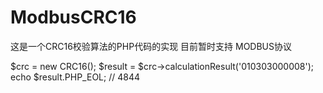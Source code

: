 # ModbusCRC16
这是一个CRC16校验算法的PHP代码的实现
目前暂时支持 MODBUS协议

$crc = new CRC16();
$result = $crc->calculationResult('010303000008');
echo $result.PHP_EOL; // 4844